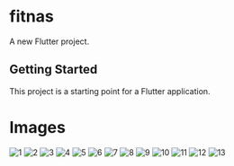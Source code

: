 # fitnas

A new Flutter project.

## Getting Started

This project is a starting point for a Flutter application.

# Images
![1](https://github.com/Tamer-Alkishawi/fitnas-app/assets/108185739/c668c03e-45dc-4dba-8ee0-ee2787d8449c)
![2](https://github.com/Tamer-Alkishawi/fitnas-app/assets/108185739/89846150-7158-4bb7-a5cc-af7badc3d1f6)
![3](https://github.com/Tamer-Alkishawi/fitnas-app/assets/108185739/b5835181-322a-4222-93cc-00d4f07d8964)
![4](https://github.com/Tamer-Alkishawi/fitnas-app/assets/108185739/2944eca8-36ad-4964-bc27-4342915dbd8d)
![5](https://github.com/Tamer-Alkishawi/fitnas-app/assets/108185739/26b801a8-ffea-49cb-8819-50e9c1d45970)
![6](https://github.com/Tamer-Alkishawi/fitnas-app/assets/108185739/dbba0609-c1f1-42f1-8721-4d103dabb6c7)
![7](https://github.com/Tamer-Alkishawi/fitnas-app/assets/108185739/3706f752-3fc7-486f-b3c9-9515c302a550)
![8](https://github.com/Tamer-Alkishawi/fitnas-app/assets/108185739/04328a64-5f1e-4390-8a1d-fd83a9ef0353)
![9](https://github.com/Tamer-Alkishawi/fitnas-app/assets/108185739/b6f9a181-66ff-4df8-b871-3d838de512ca)
![10](https://github.com/Tamer-Alkishawi/fitnas-app/assets/108185739/a5aa29e5-44f7-40cd-8b08-b0fae8d758be)
![11](https://github.com/Tamer-Alkishawi/fitnas-app/assets/108185739/c7f88997-d6bb-49d8-8253-b322f4cebad6)
![12](https://github.com/Tamer-Alkishawi/fitnas-app/assets/108185739/cf1f5a34-09fb-43ed-9e82-c2276e9384b0)
![13](https://github.com/Tamer-Alkishawi/fitnas-app/assets/108185739/01845341-d723-40bd-acea-7a37100bec31)
